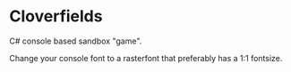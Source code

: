 # Cloverfields

C# console based sandbox "game".

Change your console font to a rasterfont that preferably has a 1:1 fontsize.
